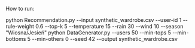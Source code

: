 How to run:

python Recommendation.py --input synthetic_wardrobe.csv --user-id 1 --rule-weight 0.6 --top-k 5 --temperature 15 --rain 30 --wind 10 --season "Wiosna/Jesień"
python DataGenerator.py --users 50 --min-tops 5 --min-bottoms 5 --min-others 0 --seed 42 --output synthetic_wardrobe.csv
